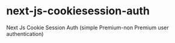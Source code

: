 # next-js-cookiesession-auth
Next Js Cookie Session Auth (simple Premium-non Premium user authentication)
